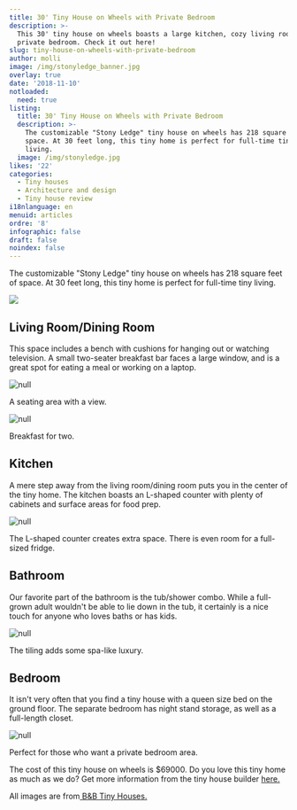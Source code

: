 ```yaml
---
title: 30' Tiny House on Wheels with Private Bedroom
description: >-
  This 30' tiny house on wheels boasts a large kitchen, cozy living room, and
  private bedroom. Check it out here! 
slug: tiny-house-on-wheels-with-private-bedroom
author: molli
image: /img/stonyledge_banner.jpg
overlay: true
date: '2018-11-10'
notloaded:
  need: true
listing:
  title: 30' Tiny House on Wheels with Private Bedroom
  description: >-
    The customizable "Stony Ledge" tiny house on wheels has 218 square feet of
    space. At 30 feet long, this tiny home is perfect for full-time tiny
    living. 
  image: /img/stonyledge.jpg
likes: '22'
categories:
  - Tiny houses
  - Architecture and design
  - Tiny house review
i18nlanguage: en
menuid: articles
ordre: '8'
infographic: false
draft: false
noindex: false
---
```

The customizable "Stony Ledge" tiny house on wheels has 218 square feet of space. At 30 feet long, this tiny home is perfect for full-time tiny living. 

![](/img/square-stony-ledge-exterior1-2.jpg)

## Living Room/Dining Room

This space includes a bench with cushions for hanging out or watching television. A small two-seater breakfast bar faces a large window, and is a great spot for eating a meal or working on a laptop. 

![null](/img/stonyledge_1.jpg)

<span class="figcaption">A seating area with a view.</span>

![null](/img/stonyledge_2.jpg)

<span class="figcaption">Breakfast for two.</span>

## Kitchen

A mere step away from the living room/dining room puts you in the center of the tiny home. The kitchen boasts an L-shaped counter with plenty of cabinets and surface areas for food prep. 

![null](/img/stonyledge4.jpg)

<span class="figcaption">The L-shaped counter creates extra space. There is even room for a full-sized fridge.</span>

## Bathroom

Our favorite part of the bathroom is the tub/shower combo. While a full-grown adult wouldn't be able to lie down in the tub, it certainly is a nice touch for anyone who loves baths or has kids. 

![null](/img/stonyledge_5.jpg)

<span class="figcaption">The tiling adds some spa-like luxury.</span>

## Bedroom

It isn't very often that you find a tiny house with a queen size bed on the ground floor. The separate bedroom has night stand storage, as well as a full-length closet. 

![null](/img/stonyledge_6.jpg)

<span class="figcaption">Perfect for those who want a private bedroom area.</span>

The cost of this tiny house on wheels is $69000. Do you love this tiny home as much as we do? Get more information from the tiny house builder [here.](https://bbtinyhouses.com/contact/)

All images are from[ B&B Tiny Houses.](https://bbtinyhouses.com)
